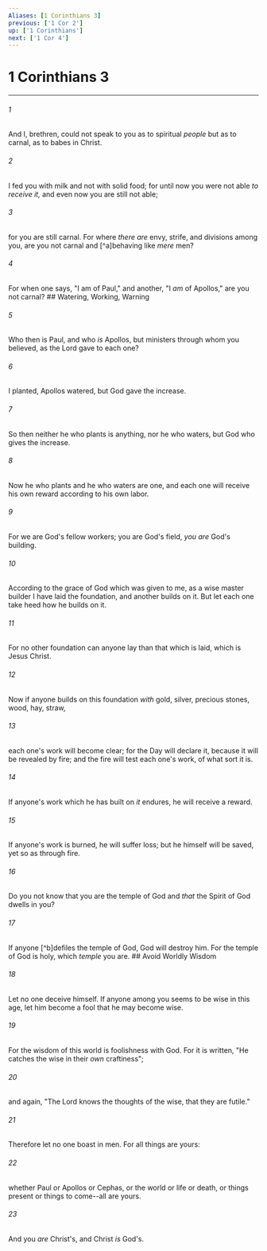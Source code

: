 ```yaml
---
Aliases: [1 Corinthians 3]
previous: ['1 Cor 2']
up: ['1 Corinthians']
next: ['1 Cor 4']
---
```

# 1 Corinthians 3

***


###### 1 
And I, brethren, could not speak to you as to spiritual _people_ but as to carnal, as to babes in Christ. 

###### 2 
I fed you with milk and not with solid food; for until now you were not able _to receive it,_ and even now you are still not able; 

###### 3 
for you are still carnal. For where _there are_ envy, strife, and divisions among you, are you not carnal and [^a]behaving like _mere_ men? 

###### 4 
For when one says, "I am of Paul," and another, "I _am_ of Apollos," are you not carnal? ## Watering, Working, Warning 

###### 5 
Who then is Paul, and who _is_ Apollos, but ministers through whom you believed, as the Lord gave to each one? 

###### 6 
I planted, Apollos watered, but God gave the increase. 

###### 7 
So then neither he who plants is anything, nor he who waters, but God who gives the increase. 

###### 8 
Now he who plants and he who waters are one, and each one will receive his own reward according to his own labor. 

###### 9 
For we are God's fellow workers; you are God's field, _you are_ God's building. 

###### 10 
According to the grace of God which was given to me, as a wise master builder I have laid the foundation, and another builds on it. But let each one take heed how he builds on it. 

###### 11 
For no other foundation can anyone lay than that which is laid, which is Jesus Christ. 

###### 12 
Now if anyone builds on this foundation _with_ gold, silver, precious stones, wood, hay, straw, 

###### 13 
each one's work will become clear; for the Day will declare it, because it will be revealed by fire; and the fire will test each one's work, of what sort it is. 

###### 14 
If anyone's work which he has built on _it_ endures, he will receive a reward. 

###### 15 
If anyone's work is burned, he will suffer loss; but he himself will be saved, yet so as through fire. 

###### 16 
Do you not know that you are the temple of God and _that_ the Spirit of God dwells in you? 

###### 17 
If anyone [^b]defiles the temple of God, God will destroy him. For the temple of God is holy, which _temple_ you are. ## Avoid Worldly Wisdom 

###### 18 
Let no one deceive himself. If anyone among you seems to be wise in this age, let him become a fool that he may become wise. 

###### 19 
For the wisdom of this world is foolishness with God. For it is written, "He catches the wise in their _own_ craftiness"; 

###### 20 
and again, "The Lord knows the thoughts of the wise, that they are futile." 

###### 21 
Therefore let no one boast in men. For all things are yours: 

###### 22 
whether Paul or Apollos or Cephas, or the world or life or death, or things present or things to come--all are yours. 

###### 23 
And you _are_ Christ's, and Christ _is_ God's.
